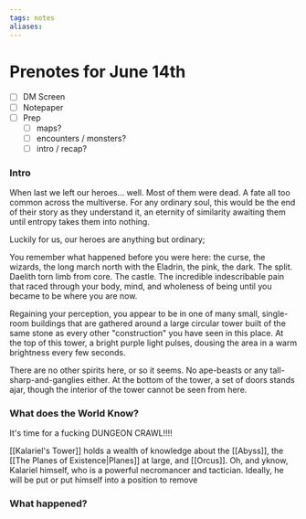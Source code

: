 ```yaml
---
tags: notes
aliases:
---
```


# Prenotes for June 14th
- [ ] DM Screen
- [ ] Notepaper
- [ ] Prep
	- [ ] maps?
	- [ ] encounters / monsters?
	- [ ] intro / recap?

### Intro

When last we left our heroes... well. Most of them were dead. A fate all too common across the multiverse. For any ordinary soul, this would be the end of their story as they understand it, an eternity of similarity awaiting them until entropy takes them into nothing.

Luckily for us, our heroes are anything but ordinary;

You remember what happened before you were here: the curse, the wizards, the long march north with the Eladrin, the pink, the dark. The split. Daelith torn limb from core. The castle. The incredible indescribable pain that raced through your body, mind, and wholeness of being until you became to be where you are now.

Regaining your perception, you appear to be in one of many small, single-room buildings that are gathered around a large circular tower built of the same stone as every other "construction" you have seen in this place. At the top of this tower, a bright purple light pulses, dousing the area in a warm brightness every few seconds.

There are no other spirits here, or so it seems. No ape-beasts or any tall-sharp-and-ganglies either. At the bottom of the tower, a set of doors stands ajar, though the interior of the tower cannot be seen from here.

### What does the World Know?

It's time for a fucking DUNGEON CRAWL!!!!

[[Kalariel's Tower]] holds a wealth of knowledge about the [[Abyss]], the [[The Planes of Existence|Planes]] at large, and [[Orcus]]. Oh, and yknow, Kalariel himself, who is a powerful necromancer and tactician. Ideally, he will be put or put himself into a position to remove 

### What happened?